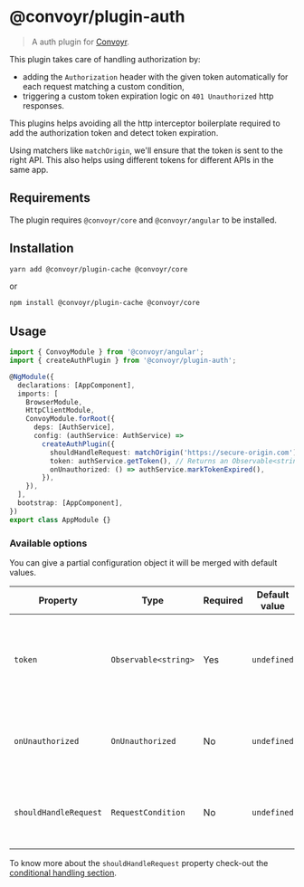 # @convoyr/plugin-auth

> A auth plugin for [Convoyr](https://github.com/jscutlery/convoyr).

This plugin takes care of handling authorization by:

- adding the `Authorization` header with the given token automatically for each request matching a custom condition,
- triggering a custom token expiration logic on `401 Unauthorized` http responses.

This plugins helps avoiding all the http interceptor boilerplate required to add the authorization token and detect token expiration.

Using matchers like `matchOrigin`, we'll ensure that the token is sent to the right API.
This also helps using different tokens for different APIs in the same app.

## Requirements

The plugin requires `@convoyr/core` and `@convoyr/angular` to be installed.

## Installation

```bash
yarn add @convoyr/plugin-cache @convoyr/core
```

or

```bash
npm install @convoyr/plugin-cache @convoyr/core
```

## Usage

```ts
import { ConvoyModule } from '@convoyr/angular';
import { createAuthPlugin } from '@convoyr/plugin-auth';

@NgModule({
  declarations: [AppComponent],
  imports: [
    BrowserModule,
    HttpClientModule,
    ConvoyModule.forRoot({
      deps: [AuthService],
      config: (authService: AuthService) =>
        createAuthPlugin({
          shouldHandleRequest: matchOrigin('https://secure-origin.com'),
          token: authService.getToken(), // Returns an Observable<string>.
          onUnauthorized: () => authService.markTokenExpired(),
        }),
    }),
  ],
  bootstrap: [AppComponent],
})
export class AppModule {}
```

### Available options

You can give a partial configuration object it will be merged with default values.

| Property              | Type                 | Required | Default value | Description                                                                                  |
| --------------------- | -------------------- | -------- | ------------- | -------------------------------------------------------------------------------------------- |
| `token`               | `Observable<string>` | Yes      | `undefined`   | The bearer token that will be added to every matching request in the `Authorization` header. |
| `onUnauthorized`      | `OnUnauthorized`     | No       | `undefined`   | A function executed when an unauthorized response is thrown.                                 |
| `shouldHandleRequest` | `RequestCondition`   | No       | `undefined`   | Predicate function to know which request the plugin should handle.                           |

To know more about the `shouldHandleRequest` property check-out the [conditional handling section](https://github.com/jscutlery/convoyr#conditional-handling).
